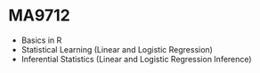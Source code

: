 # MA9712
- Basics in R
- Statistical Learning (Linear and Logistic Regression)
- Inferential Statistics (Linear and Logistic Regression Inference)



